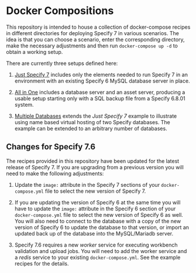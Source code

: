 # Docker Compositions

This repository is intended to house a collection of docker-compose
recipes in different directories for deploying Specify 7 in various
scenarios. The idea is that you can choose a scenario, enter the
corresponding directory, make the necessary adjustments and then run
`docker-compose up -d` to obtain a working setup.

There are currently three setups defined here:

1) [Just Specify 7](just-specify7/README.md) includes only the elements needed
to run Specify 7 in an environment with an existing Specify 6 MySQL
database server in place.

2) [All in One](all-in-one/README.md) includes a database server and
an asset server, producing a usable setup starting only with a SQL
backup file from a Specify 6.8.01 system.

3) [Multiple Databases](multiple-databases/README.md) extends the
*Just Specify 7* example to illustrate using name based virtual hosting
of two Specify databases. The example can be extended to an arbitrary
number of databases.

## Changes for Specify 7.6

The recipes provided in this repository have been updated for the
latest release of Specify 7. If you are upgrading from a previous
version you will need to make the following adjustments:

1. Update the `image:` attribute in the Specify 7 sections of your
   `docker-compose.yml` file to select the new version of Specify 7.

2. If you are updating the version of Specify 6 at the same time you
   will have to update the `image:` attribute in the Specify 6 section of your
   `docker-compose.yml` file to select the new version of Specify 6 as
   well. You will also need to connect to the database with a copy of
   the new version of Specify 6 to update the database to that
   version, or import an updated back up of the database into the
   MySQL/Mariadb server.

3. Specify 7.6 requires a new *worker* service for executing workbench
   validation and upload jobs. You will need to add the worker service
   and a *redis* service to your existing `docker-compose.yml`. See
   the example recipes for the details.
